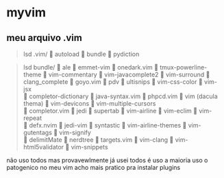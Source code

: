 # myvim
## meu arquivo .vim

>lsd .vim/
  autoload    bundle    pydiction 

> lsd bundle/
  ale                     emmet-vim          onedark.vim    tmux-powerline-theme    vim-commentary        vim-javacomplete2       vim-surround
  clang_complete          goyo.vim           pdv            ultisnips               vim-css-color         vim-jsx               
  completor-dictionary    java-syntax.vim    phpcd.vim      vim (dacula thema)      vim-devicons          vim-multiple-cursors  
  completor.vim           jedi               supertab       vim-airline             vim-eclim             vim-repeat            
  defx.nvim               jedi-vim           syntastic      vim-airline-themes      vim-gutentags         vim-signify           
  delimitMate             nerdtree           targets.vim    vim-clang               vim-html5validator    vim-snippets  

não uso todos mas provavewlmente já usei todos é uso a maioria
uso o patogenico no meu vim acho mais pratico pra instalar plugins 


